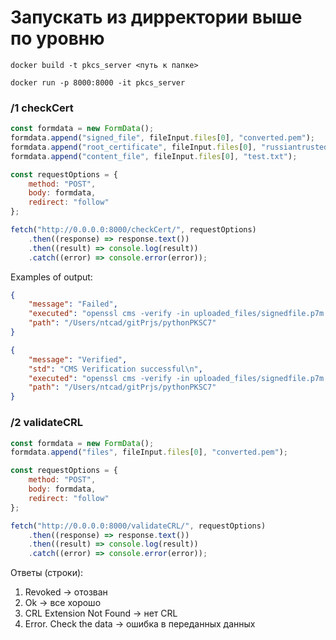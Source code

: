 # Запускать из дирректории выше по уровню 

```commandline
docker build -t pkcs_server <путь к папке>  
```

```commandline
docker run -p 8000:8000 -it pkcs_server 
```


### /1 checkCert
```js
const formdata = new FormData();
formdata.append("signed_file", fileInput.files[0], "converted.pem");
formdata.append("root_certificate", fileInput.files[0], "russiantrustedca.pem");
formdata.append("content_file", fileInput.files[0], "test.txt");

const requestOptions = {
    method: "POST",
    body: formdata,
    redirect: "follow"
};

fetch("http://0.0.0.0:8000/checkCert/", requestOptions)
    .then((response) => response.text())
    .then((result) => console.log(result))
    .catch((error) => console.error(error));
```

Examples of output:

```json
{
    "message": "Failed",
    "executed": "openssl cms -verify -in uploaded_files/signedfile.p7m -CAfile uploaded_files/ca-chain.cert.pem -inform DER -content uploaded_files/testfile.txt -out verified.txt",
    "path": "/Users/ntcad/gitPrjs/pythonPKSC7"
}
```

```json
{
    "message": "Verified",
    "std": "CMS Verification successful\n",
    "executed": "openssl cms -verify -in uploaded_files/signedfile.p7m -CAfile uploaded_files/RootCA.pem -inform DER -content uploaded_files/testfile.txt -out verified.txt",
    "path": "/Users/ntcad/gitPrjs/pythonPKSC7"
}
```

### /2 validateCRL
```js
const formdata = new FormData();
formdata.append("files", fileInput.files[0], "converted.pem");

const requestOptions = {
    method: "POST",
    body: formdata,
    redirect: "follow"
};

fetch("http://0.0.0.0:8000/validateCRL/", requestOptions)
    .then((response) => response.text())
    .then((result) => console.log(result))
    .catch((error) => console.error(error));
```

Ответы (строки):

1. Revoked -> отозван
2. Ok -> все хорошо
3. CRL Extension Not Found -> нет CRL
4. Error. Check the data -> ошибка в переданных данных 
